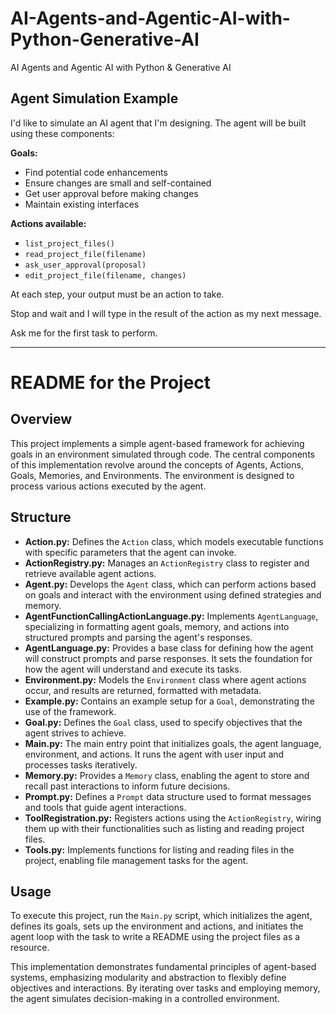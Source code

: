 # AI-Agents-and-Agentic-AI-with-Python-Generative-AI
AI Agents and Agentic AI with Python & Generative AI

## Agent Simulation Example

I'd like to simulate an AI agent that I'm designing. The agent will be built using these components:

**Goals:**
- Find potential code enhancements
- Ensure changes are small and self-contained
- Get user approval before making changes
- Maintain existing interfaces

**Actions available:**
- `list_project_files()`
- `read_project_file(filename)`
- `ask_user_approval(proposal)`
- `edit_project_file(filename, changes)`

At each step, your output must be an action to take.

Stop and wait and I will type in the result of the action as my next message.

Ask me for the first task to perform.

---

# README for the Project

## Overview
This project implements a simple agent-based framework for achieving goals in an environment simulated through code. The central components of this implementation revolve around the concepts of Agents, Actions, Goals, Memories, and Environments. The environment is designed to process various actions executed by the agent.

## Structure

- **Action.py:** Defines the `Action` class, which models executable functions with specific parameters that the agent can invoke.
- **ActionRegistry.py:** Manages an `ActionRegistry` class to register and retrieve available agent actions.
- **Agent.py:** Develops the `Agent` class, which can perform actions based on goals and interact with the environment using defined strategies and memory.
- **AgentFunctionCallingActionLanguage.py:** Implements `AgentLanguage`, specializing in formatting agent goals, memory, and actions into structured prompts and parsing the agent's responses.
- **AgentLanguage.py:** Provides a base class for defining how the agent will construct prompts and parse responses. It sets the foundation for how the agent will understand and execute its tasks.
- **Environment.py:** Models the `Environment` class where agent actions occur, and results are returned, formatted with metadata.
- **Example.py:** Contains an example setup for a `Goal`, demonstrating the use of the framework.
- **Goal.py:** Defines the `Goal` class, used to specify objectives that the agent strives to achieve.
- **Main.py:** The main entry point that initializes goals, the agent language, environment, and actions. It runs the agent with user input and processes tasks iteratively.
- **Memory.py:** Provides a `Memory` class, enabling the agent to store and recall past interactions to inform future decisions.
- **Prompt.py:** Defines a `Prompt` data structure used to format messages and tools that guide agent interactions.
- **ToolRegistration.py:** Registers actions using the `ActionRegistry`, wiring them up with their functionalities such as listing and reading project files.
- **Tools.py:** Implements functions for listing and reading files in the project, enabling file management tasks for the agent.

## Usage
To execute this project, run the `Main.py` script, which initializes the agent, defines its goals, sets up the environment and actions, and initiates the agent loop with the task to write a README using the project files as a resource.

This implementation demonstrates fundamental principles of agent-based systems, emphasizing modularity and abstraction to flexibly define objectives and interactions. By iterating over tasks and employing memory, the agent simulates decision-making in a controlled environment.